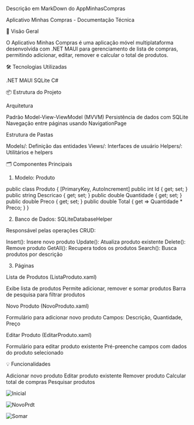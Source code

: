 Descrição em MarkDown do AppMinhasCompras

Aplicativo Minhas Compras - Documentação Técnica

🚀 Visão Geral

O Aplicativo Minhas Compras é uma aplicação móvel multiplataforma desenvolvida com
.NET MAUI para gerenciamento de lista de compras, permitindo adicionar, editar, remover
e calcular o total de produtos.

🛠 Tecnologias Utilizadas

.NET MAUI
SQLite
C#

📦 Estrutura do Projeto

Arquitetura

Padrão Model-View-ViewModel (MVVM)
Persistência de dados com SQLite
Navegação entre páginas usando NavigationPage

Estrutura de Pastas

Models/: Definição das entidades
Views/: Interfaces de usuário
Helpers/: Utilitários e helpers

🗂 Componentes Principais

1. Modelo: Produto

public class Produto
{
    [PrimaryKey, AutoIncrement]
    public int Id { get; set; }
    public string Descricao { get; set; }
    public double Quantidade { get; set; }
    public double Preco { get; set; }
    public double Total { get => Quantidade * Preco; }
}

2. Banco de Dados: SQLiteDatabaseHelper

Responsável pelas operações CRUD:

Insert(): Insere novo produto
Update(): Atualiza produto existente
Delete(): Remove produto
GetAll(): Recupera todos os produtos
Search(): Busca produtos por descrição

3. Páginas

Lista de Produtos (ListaProduto.xaml)

Exibe lista de produtos
Permite adicionar, remover e somar produtos
Barra de pesquisa para filtrar produtos

Novo Produto (NovoProduto.xaml)

Formulário para adicionar novo produto
Campos: Descrição, Quantidade, Preço

Editar Produto (EditarProduto.xaml)

Formulário para editar produto existente
Pré-preenche campos com dados do produto selecionado

💡 Funcionalidades

Adicionar novo produto
Editar produto existente
Remover produto
Calcular total de compras
Pesquisar produtos

![Inicial](https://github.com/user-attachments/assets/2554dd94-0123-4477-8ae3-0376ad7fb0f8)

![NovoPrdt](https://github.com/user-attachments/assets/387fb4eb-310c-4e75-b326-6b28544c5e70)

![Somar](https://github.com/user-attachments/assets/dec4e460-6307-433f-beab-093dfe4420b2)
